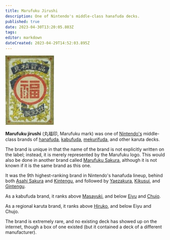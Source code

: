 ```yaml
---
title: Marufuku Jirushi
description: One of Nintendo's middle-class hanafuda decks.
published: true
date: 2023-04-30T13:20:05.803Z
tags: 
editor: markdown
dateCreated: 2023-04-29T14:52:03.895Z
---
```


![marufuku.jpg](/suryong_nintendo_labels/marufuku.jpg)
 
**Marufuku jirushi** (丸福印, Marufuku mark) was one of [Nintendo's](/en/hanafuda/manufacturers/nintendo) middle-class brands of [hanafuda](/en/hanafuda), [kabufuda](/en/kabufuda), [mekurifuda](/en/mekurifuda), and other karuta decks.
 
The brand is unique in that the name of the brand is not explicitly written on the label; instead, it is merely represented by the Marufuku logo. This would also be done in another brand called [Marufuku Sakura](/en/hanafuda/manufacturers/nintendo/marufuku_sakura), although it is not known if it is the same brand as this one.
 
It was the 9th highest-ranking brand in Nintendo's hanafuda lineup, behind both [Asahi Sakura](/en/hanafuda/manufacturers/nintendo/asahi_sakura) and [Kintengu](/en/hanafuda/manufacturers/nintendo/kintengu), and followed by [Yaezakura](/en/hanafuda/manufacturers/nintendo/yaezakura), [Kikusui](/en/hanafuda/manufacturers/nintendo/kikusui), and [Gintengu](/en/hanafuda/manufacturers/nintendo/gintengu).

As a kabufuda brand, it ranks above [Masayuki](/en/hanafuda/manufacturers/nintendo/masayuki), and below [Eiyu](/en/hanafuda/manufacturers/nintendo/eiyu) and [Chujo](/en/hanafuda/manufacturers/nintendo/chujo).

As a regional karuta brand, it ranks above [Hiruko](/en/hanafuda/manufacturers/nintendo/hiruko), and below Eiyu and Chujo.

The brand is extremely rare, and no existing deck has showed up on the internet, though a box of one existed (but it contained a deck of a different manufacturer).